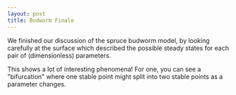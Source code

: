 ```yaml
---
layout: post
title: Budworm Finale
---
```


We finished our discussion of the spruce budworm model, by looking carefully at the
surface which described the possible steady states for each pair of (dimensionless)
parameters.

This shows a lot of interesting phenomena! For one, you can see a "bifurcation" where
one stable point might split into two stable points as a parameter changes. 
